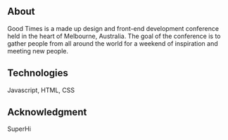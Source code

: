 ## About 

Good Times is a made up design and front-end development conference held in the heart of Melbourne, Australia. The goal of the conference is to gather people from all around the world for a weekend of inspiration and meeting new people.

## Technologies

Javascript, HTML, CSS

## Acknowledgment

SuperHi
